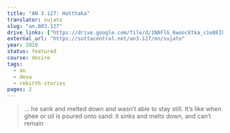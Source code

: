 ```yaml
---
title: "AN 3.127: Hatthaka"
translator: sujato
slug: "an.003.127"
drive_links: ["https://drive.google.com/file/d/1NAFlG_6woocEtka_c1e8EIPoM4iIfAZN/view?usp=drivesdk"]
external_url: "https://suttacentral.net/an3.127/en/sujato"
year: 2018
status: featured
course: desire
tags:
  - an
  - deva
  - rebirth-stories
pages: 2
---
```


> … he sank and melted down and wasn’t able to stay still. It’s like when ghee or oil is poured onto sand: it sinks and melts down, and can’t remain

